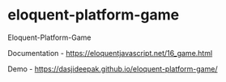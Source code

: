 # eloquent-platform-game

Eloquent-Platform-Game

Documentation - https://eloquentjavascript.net/16_game.html

Demo - https://dasjideepak.github.io/eloquent-platform-game/
